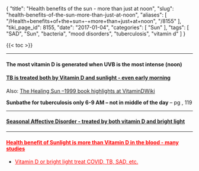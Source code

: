 {
    "title": "Health benefits of the sun - more than just at noon",
    "slug": "health-benefits-of-the-sun-more-than-just-at-noon",
    "aliases": [
        "/Health+benefits+of+the+sun+-+more+than+just+at+noon",
        "/8155"
    ],
    "tiki_page_id": 8155,
    "date": "2017-01-04",
    "categories": [
        "Sun"
    ],
    "tags": [
        "SAD",
        "Sun",
        "bacteria",
        "mood disorders",
        "tuberculosis",
        "vitamin d"
    ]
}


{{< toc >}}

---

#### The most vitamin D is generated when UVB is the most intense (noon)

#### [TB is treated both by Vitamin D and sunlight - even early morning](/categories/tuberculosis)

Also: [The Healing Sun –1999 book highlights at VitaminDWiki](/posts/the-healing-sun-1999-book-highlights-at-vitamindwiki)

 **Sunbathe for tuberculosis only 6-9 AM – not in middle of the day**  – pg , 119

---

#### [Seasonal Affective Disorder - treated by both vitamin D and bright light](/posts/seasonal-affective-disorder-treated-by-both-vitamin-d-and-bright-light)

---

#### <a href="/posts/health-benefit-of-sunlight-is-more-than-vitamin-d-in-the-blood-many-studies" style="color: red; text-decoration: underline;" title="This post/category does not exist yet: Health benefit of Sunlight is more than Vitamin D in the blood - many studies">Health benefit of Sunlight is more than Vitamin D in the blood - many studies</a>

* <a href="/posts/vitamin-d-or-bright-light-treat-covid-tb-sad-etc" style="color: red; text-decoration: underline;" title="This post/category does not exist yet: Vitamin D or bright light treat COVID, TB, SAD, etc.">Vitamin D or bright light treat COVID, TB, SAD, etc.</a>